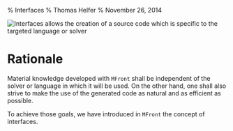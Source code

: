 % Interfaces
% Thomas Helfer
% November 26, 2014


![Interfaces allows the creation of a source code which is specific to the targeted language or solver](img/Interfaces.svg
 "Interfaces allows the creation of a source code which is specific to
 the targeted language or solver")

# Rationale

Material knowledge developed with `MFront` shall be independent of the
solver or language in which it will be used. On the other hand, one
shall also strive to make the use of the generated code as natural and
as efficient as possible.

To achieve those goals, we have introduced in `MFront` the concept of
interfaces.

<!-- # Interfaces for material properties -->

<!-- # Interfaces for mechanical behaviours -->
